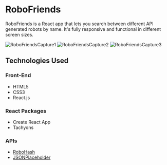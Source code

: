 # RoboFriends

RoboFriends is a React app that lets you search between different API generated robots by name. It's fully responsive and functional in different screen sizes.

![RoboFriendsCapture1](https://imgur.com/PCnovJj.png)
![RoboFriendsCapture2](https://imgur.com/v8xtGEL.png)
![RoboFriendsCapture3](https://imgur.com/mHogdfF.png)

## Technologies Used

### Front-End
- HTML5
- CSS3
 - React.js

### React Packages
- Create React App
- Tachyons

### APIs
- [RoboHash](https://robohash.org/)
- [JSONPlaceholder](https://jsonplaceholder.typicode.com/)
